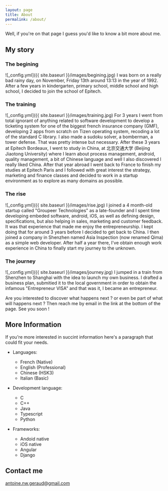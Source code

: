 ```yaml
---
layout: page
title: About
permalink: /about/
---
```



Well, if you're on that page I guess you'd like to know a bit more about me.

## My story

### The begining

![_config.yml]({{ site.baseurl }}/images/begining.jpg)
I was born on a really bad rainy day, on November, Friday 13th around 13:13 in the year of 1992.
After a few years in kindergarten, primary school, middle school and high school, I decided to join the school of Epitech.

### The training

![_config.yml]({{ site.baseurl }}/images/training.jpg)
For 3 years I went from total ignorant of anything related to software development to develop a ticketing system for one of the biggest french insurance company (GMF), developing 2 apps from scratch on Tizen operating system, recoding a lot of the standard C library. I also made a sudoku solver, a bomberman, a tower defense. That was pretty intense but necessary.
After these 3 years at Epitech Bordeaux, I went to study in China, at 北京交通大学 (Beijing Jiaotong University) where I learn about process management, android, quality management, a bit of Chinese language and well I also discovered I really liked China.
After that year abroad I went back to France to finish my studies at Epitech Paris and I followed with great interest the strategy, marketing and finance classes and decided to work in a startup environment as to explore as many domains as possible.

### The rise

![_config.yml]({{ site.baseurl }}/images/rise.jpg)
I joined a 4 month-old startup called "Groupeer Technologies" as a late-founder and I spent time developing embeded software, android, iOS, as well as defining design, specifications, but also helping in sales, marketing and customer feedback. It was that experience that made me enjoy the entrepreneurship. I kept doing that for around 3 years before I decided to get back to China.
I then joined a company in Shenzhen named Asia Inspection (now renamed Qima) as a simple web developer. After half a year there, I've obtain enough work experience in China to finally start my journey to the unknown.

### The journey

![_config.yml]({{ site.baseurl }}/images/journey.jpg)
I jumped in a train from Shenzhen to Shanghai with the idea to launch my own business. I drafted a business plan, submitied it to the local government in order to obtain the infamous "Entrepreneur VISA" and that was it, I became an entrepreneur.

Are you interested to discover what happens next ? or even be part of what will happens next ? Then reach me by email in the link at the bottom of the page. See you soon !

## More Information

If you're more interested in succint information here's a paragraph that could fit your needs.

+ Languages:
  - French (Native)
  - English (Professional)
  - Chinese (HSK3)
  - Italian (Basic)

+ Development language:
  - C
  - C++
  - Java
  - Typescript
  - Python

+ Frameworks:
  - Andoid native
  - iOS native
  - Angular
  - Django

## Contact me

[antoine.nw.geraud@gmail.com](mailto:antoine.nw.geraud@gmail.com)
